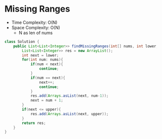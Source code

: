 # Missing Ranges

- Time Complexity: O(N)
- Space Complexity: O(N)
  - N as len of nums

```java
class Solution {
    public List<List<Integer>> findMissingRanges(int[] nums, int lower, int upper) {
        List<List<Integer>> res = new ArrayList();
        int next = lower;
        for(int num: nums){
            if(num < next){
                continue;
            }
            if(num == next){
                next++;
                continue;
            }
            res.add(Arrays.asList(next, num-1));
            next = num + 1;
        }
        if(next <= upper){
            res.add(Arrays.asList(next, upper));
        }
        return res;
    }
}
```
